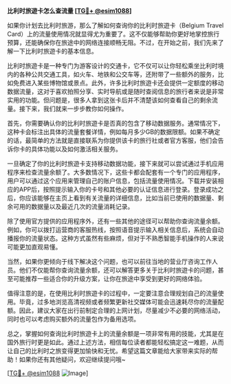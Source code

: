 **比利时旅遊卡怎么查流量 [[TG💪+ @esim1088](https://t.me/s/esim1088)]**

如果你计划去比利时旅游，那么了解如何查询你的比利时旅遊卡（Belgium Travel Card）上的流量使用情况就显得尤为重要了。这不仅能够帮助你更好地掌控旅行预算，还能确保你在旅途中的网络连接顺畅无阻。不过，在开始之前，我们先来了解一下比利时旅遊卡的基本信息。

比利时旅遊卡是一种专门为游客设计的交通卡，它不仅可以让你轻松乘坐比利时境内的各种公共交通工具，如火车、地铁和公交车等，还附带了一些额外的服务，比如免费进入某些博物馆或景点。此外，许多比利时旅遊卡还会提供一定额度的移动数据流量，这对于喜欢拍照分享、实时导航或是随时查阅信息的旅行者来说是非常实用的功能。但问题是，很多人拿到这张卡后并不清楚该如何查看自己的剩余流量。接下来，我们就来一步步教你如何操作。

首先，你需要确认你的比利时旅遊卡是否真的包含了移动数据服务。通常情况下，这种卡会标注出具体的流量套餐详情，例如每月多少GB的数据限额。如果不确定的话，最简单的方法就是直接联系为你提供该卡的旅行社或者官方客服，他们会告诉你卡的具体功能以及如何激活相关服务。

一旦确定了你的比利时旅遊卡支持移动数据功能，接下来就可以尝试通过手机应用程序来检查流量余额了。大多数情况下，这些卡都会配套有一个专门的应用程序，用户可以通过这个应用来管理自己的账户信息，包括流量使用情况。下载并安装相应的APP后，按照提示输入你的卡号和其他必要的认证信息进行登录。登录成功之后，你应该能够在主页上看到有关流量的详细信息，比如当前已使用的数据量、剩余可用的数据量以及最近几次的流量消耗记录。

除了使用官方提供的应用程序外，还有一些其他的途径可以帮助你查询流量余额。例如，你可以拨打运营商的客服热线，按照语音提示输入相关信息后，系统会自动播报你的流量状态。这种方式虽然有些麻烦，但对于不熟悉智能手机操作的人来说可能更加直观易懂。

当然，如果你更倾向于线下解决这个问题，也可以前往当地的营业厅咨询工作人员。他们不仅能帮你查询流量余额，还可以解答更多关于比利时旅遊卡的问题，甚至可能推荐一些适合你的升级方案，让你在旅途中享受到更好的网络体验。

值得注意的是，在使用比利时旅遊卡的过程中，一定要注意合理规划自己的流量使用。毕竟，过多地浏览高清视频或者频繁更新社交媒体可能会迅速耗尽你的流量配额。因此，建议大家在出行前制定合理的上网计划，尽量减少不必要的网络活动，同时也可以考虑购买额外的流量包作为备用选项。

总之，掌握如何查询比利时旅遊卡上的流量余额是一项非常有用的技能，尤其是在国外旅行时更是如此。通过上述方法，相信每位读者都能轻松搞定这一难题，从而让自己的比利时之旅变得更加愉快和无忧。希望这篇文章能给大家带来实际的帮助！如果你还有其他疑问，欢迎继续提问哦~

[[TG💪+ @esim1088](https://t.me/s/esim1088) ![Image](https://i.postimg.cc/4NQfJmqS/Snipaste-2025-05-13-00-14-12.png)]
